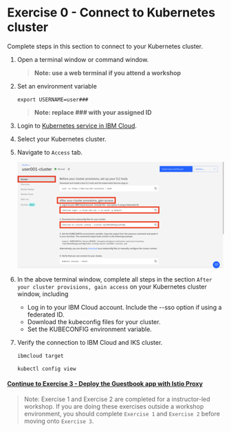 # Exercise 0 - Connect to Kubernetes cluster

Complete steps in this section to connect to your Kubernetes cluster.

1. Open a terminal window or command window.

    > **Note: use a web terminal if you attend a workshop**

1. Set an environment variable

    ```
    export USERNAME=user###
    ```

    > **Note: replace ### with your assigned ID**

1. Login to [Kubernetes service in IBM Cloud](https://cloud.ibm.com/kubernetes/clusters).

1. Select your Kubernetes cluster.

1. Navigate to `Access` tab.

    ![access-cluster](../README_images/access-cluster.png)

1. In the above terminal window, complete all steps in the section `After your cluster provisions, gain access` on your Kubernetes cluster window, including

    - Log in to your IBM Cloud account. Include the --sso option if using a federated ID.
    - Download the kubeconfig files for your cluster.
    - Set the KUBECONFIG environment variable.

1. Verify the connection to IBM Cloud and IKS cluster.

    ```
    ibmcloud target
    ```

    ```
    kubectl config view
    ```


#### [Continue to Exercise 3 - Deploy the Guestbook app with Istio Proxy](../exercise-3/README.md)

> Note: Exercise 1 and Exercise 2 are completed for a instructor-led workshop. If you are doing these exercises outside a workshop environment, you should complete `Exercise 1` and `Exercise 2` before moving onto `Exercise 3`.


